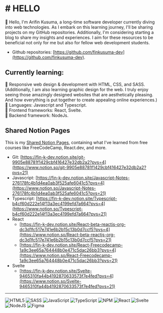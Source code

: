 # # HELLO

👋 Hello, I'm Arifin Kusuma, a long-time software developer currently diving into web technologies. As I embark on this learning journey, I'll be sharing projects on my GitHub repositories. Additionally, I'm considering starting a blog to share my insights and experiences. I aim for these resources to be beneficial not only for me but also for fellow web development students.

- Github repositories: [https://github.com/finkusuma-dev](https://github.com/finkusuma-dev).

## Currently learning:

📙 Responsive web design & development with HTML, CSS, and SASS.  
 (Additionally, I am also learning graphic design for the web. I truly enjoy seeing those amazingly designed websites that are aesthetically pleasing. And how everything is put together to create appealing online experiences.)  
 📙 Languages: Javascript and Typescript.  
 📙 Frontend frameworks: React, Svelte.  
 📙 Backend framework: NodeJs.

## Shared Notion Pages

This is my [Shared Notion Pages](https://fin-k-dev.notion.site/Shared-Pages-2aa95644cf66488190e719e7aaa44af5?pvs=4), containing what I've learned from free courses like FreeCodeCamp, React.dev, and more.

- Git: [https://fin-k-dev.notion.site/git-9905e88781f1429cbf416427e32db2a2?pvs=4](https://www.notion.so/git-9905e88781f1429cbf416427e32db2a2?pvs=21)
- Javascript: [https://fin-k-dev.notion.site/Javascript-Notes-276178fc4b1d4ea0ab3f525afe6041c5?pvs=4](https://www.notion.so/Javascript-Notes-276178fc4b1d4ea0ab3f525afe6041c5?pvs=21)
- Typescript: [https://fin-k-dev.notion.site/Typescript-b4cf60d222e14f13a3ec4199efd7a664?pvs=4](https://www.notion.so/Typescript-b4cf60d222e14f13a3ec4199efd7a664?pvs=21)
- React
  - [https://fin-k-dev.notion.site/React-beta-reactjs-org-dc3d1fc517e741e6b2b15c13b0d7ccf5?pvs=4](https://www.notion.so/React-beta-reactjs-org-dc3d1fc517e741e6b2b15c13b0d7ccf5?pvs=21)
  - [https://fin-k-dev.notion.site/React-Freecodecamp-1a9c3ee65a764448b0e471c5dac26bb3?pvs=4](https://www.notion.so/React-Freecodecamp-1a9c3ee65a764448b0e471c5dac26bb3?pvs=21)
- Svelte
  - [https://fin-k-dev.notion.site/Svelte-9465310fa44b4192870633573f7e4fed?pvs=4](https://www.notion.so/Svelte-9465310fa44b4192870633573f7e4fed?pvs=21)

---

![HTML5](https://img.shields.io/badge/html5-%23E34F26.svg?style=for-the-badge&logo=html5&logoColor=white)
![SASS](https://img.shields.io/badge/SASS-hotpink.svg?style=for-the-badge&logo=SASS&logoColor=white)
![JavaScript](https://img.shields.io/badge/javascript-%23323330.svg?style=for-the-badge&logo=javascript&logoColor=%23F7DF1E)
![TypeScript](https://img.shields.io/badge/typescript-%23007ACC.svg?style=for-the-badge&logo=typescript&logoColor=white)
![NPM](https://img.shields.io/badge/NPM-%23CB3837.svg?style=for-the-badge&logo=npm&logoColor=white)
![React](https://img.shields.io/badge/react-%2320232a.svg?style=for-the-badge&logo=react&logoColor=%2361DAFB)
![Svelte](https://img.shields.io/badge/svelte-%23f1413d.svg?style=for-the-badge&logo=svelte&logoColor=white)
![NodeJS](https://img.shields.io/badge/node.js-6DA55F?style=for-the-badge&logo=node.js&logoColor=white)
![Figma](https://img.shields.io/badge/figma-%23F24E1E.svg?style=for-the-badge&logo=figma&logoColor=white)

<!---
finkusuma-dev/finkusuma-dev is a ✨ special ✨ repository because its `README.md` (this file) appears on your GitHub profile.
You can click the Preview link to take a look at your changes.
Markdown badges: https://ileriayo.github.io/markdown-badges/
--->
